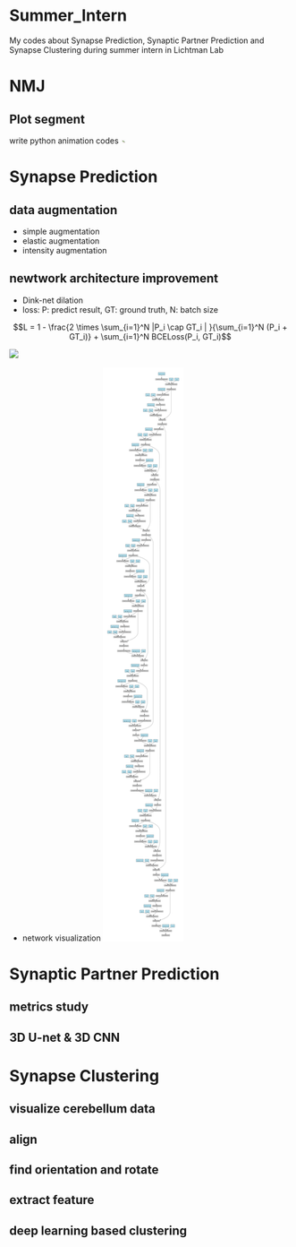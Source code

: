 # Summer_Intern
My codes about Synapse Prediction, Synaptic Partner Prediction and Synapse Clustering during summer intern in Lichtman Lab

# NMJ
## Plot segment
write python animation codes
<img src="https://github.com/james20141606/Summer_Intern/blob/master/NMJ/plot_segment/output.gif" style="width: 10px;"/>

# Synapse Prediction
## data augmentation
- simple augmentation
- elastic augmentation
- intensity augmentation

## newtwork architecture improvement
- Dink-net dilation
- loss: P: predict result, GT: ground truth, N: batch size

$$L = 1 - \frac{2 \times \sum_{i=1}^N  |P_i \cap GT_i  | }{\sum_{i=1}^N  (P_i + GT_i)} + \sum_{i=1}^N BCELoss(P_i,  GT_i)$$

<img src="http://latex.codecogs.com/gif.latex?L = 1 - \frac{2 \times \sum_{i=1}^N  |P_i \cap GT_i  | }{\sum_{i=1}^N  (P_i + GT_i)} + \sum_{i=1}^N BCELoss(P_i,  GT_i)" />

- network visualization
![network](https://github.com/james20141606/Summer_Intern/blob/master/synapse_prediction/plot/Digraph.gv-1.png)

# Synaptic Partner Prediction 
## metrics study
## 3D U-net & 3D CNN

# Synapse Clustering
## visualize cerebellum data
## align
## find orientation and rotate
## extract feature
## deep learning based clustering


<script type="text/javascript" src="http://cdn.mathjax.org/mathjax/latest/MathJax.js?config=default"></script>
